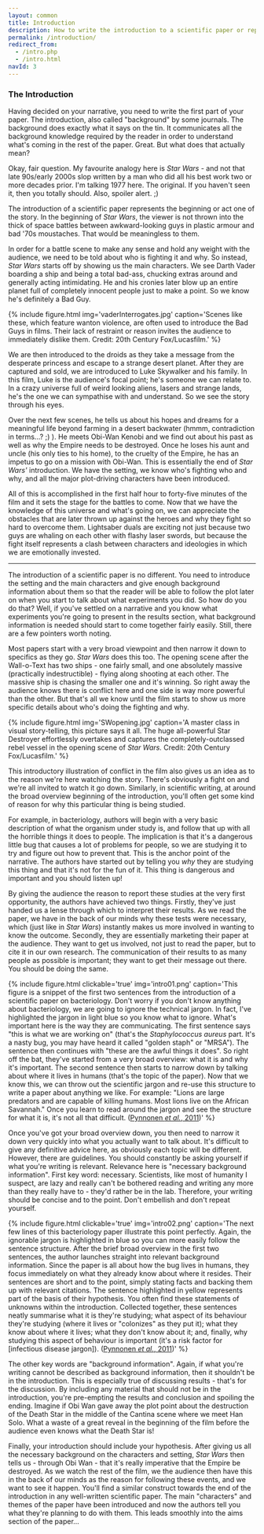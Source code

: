 ```yaml
---
layout: common
title: Introduction
description: How to write the introduction to a scientific paper or report
permalink: /introduction/
redirect_from:
  - /intro.php
  - /intro.html
navId: 3
---
```


### The Introduction

Having decided on your narrative, you need to write the first part of your paper. The introduction, also called "background" by some journals. The background does exactly what it says on the tin. It communicates all the background knowledge required by the reader in order to understand what's coming in the rest of the paper. Great. But what does that actually mean?

Okay, fair question. My favourite analogy here is _Star Wars_ - and not that late 90s/early 2000s slop written by a man who did all his best work two or more decades prior. I'm talking 1977 here. The original. If you haven't seen it, then you totally should. Also, spoiler alert. ;)

The introduction of a scientific paper represents the beginning or act one of the story. In the beginning of <i>Star Wars</i>, the viewer is not thrown into the thick of space battles between awkward-looking guys in plastic armour and bad '70s moustaches. That would be meaningless to them.

In order for a battle scene to make any sense and hold any weight with the audience, we need to be told about who is fighting it and why. So instead, <i>Star Wars</i> starts off by showing us the main characters. We see Darth Vader boarding a ship and being a total bad-ass, chucking extras around and generally acting intimidating. He and his cronies later blow up an entire planet full of completely innocent people just to make a point. So we know he's definitely a Bad Guy.

{% include figure.html img='vaderInterrogates.jpg' caption='Scenes like these, which feature wanton violence, are often used to introduce the Bad Guys in films. Their lack of restraint or reason invites the audience to immediately dislike them. Credit: 20th Century Fox/Lucasfilm.' %}

We are then introduced to the droids as they take a message from the desperate princess and escape to a strange desert planet. After they are captured and sold, we are introduced to Luke Skywalker and his family. In this film, Luke is the audience's focal point; he's someone we can relate to. In a crazy universe full of weird looking aliens, lasers and strange lands, he's the one we can sympathise with and understand. So we see the story through his eyes.

Over the next few scenes, he tells us about his hopes and dreams for a meaningful life beyond farming in a desert backwater (hmmm, contradiction in terms...? ;) ). He meets Obi-Wan Kenobi and we find out about his past as well as why the Empire needs to be destroyed. Once he loses his aunt and uncle (his only ties to his home), to the cruelty of the Empire, he has an impetus to go on a mission with Obi-Wan. This is essentially the end of <i>Star Wars'</i> introduction. We have the setting, we know who's fighting who and why, and all the major plot-driving characters have been introduced.

All of this is accomplished in the first half hour to forty-five minutes of the film and it sets the stage for the battles to come. Now that we have the knowledge of this universe and what's going on, we can appreciate the obstacles that are later thrown up against the heroes and why they fight so hard to overcome them. Lightsaber duals are exciting not just because two guys are whaling on each other with flashy laser swords, but because the fight itself represents a clash between characters and ideologies in which we are emotionally invested.

<hr>

The introduction of a scientific paper is no different. You need to introduce the setting and the main characters and give enough background information about them so that the reader will be able to follow the plot later on when you start to talk about what experiments you did. So how do you do that? Well, if you've settled on a narrative and you know what experiments you're going to present in the results section, what background information is needed should start to come together fairly easily. Still, there are a few pointers worth noting.

Most papers start with a very broad viewpoint and then narrow it down to specifics as they go. _Star Wars_ does this too. The opening scene after the Wall-o-Text has two ships - one fairly small, and one absolutely massive (practically indestructible) - flying along shooting at each other. The massive ship is chasing the smaller one and it's winning. So right away the audience knows there is conflict here and one side is way more powerful than the other. But that's all we know until the film starts to show us more specific details about who's doing the fighting and why.

{% include figure.html img='SWopening.jpg' caption='A master class in visual story-telling, this picture says it all. The huge all-powerful Star Destroyer effortlessly overtakes and captures the completely-outclassed rebel vessel in the opening scene of <i>Star Wars.</i> Credit: 20th Century Fox/Lucasfilm.' %}

This introductory illustration of conflict in the film also gives us an idea as to the reason we're here watching the story. There's obviously a fight on and we're all invited to watch it go down. Similarly, in scientific writing, at around the broad overview beginning of the introduction, you'll often get some kind of reason for why this particular thing is being studied.

For example, in bacteriology, authors will begin with a very basic description of what the organism under study is, and follow that up with all the horrible things it does to people. The implication is that it's a dangerous little bug that causes a lot of problems for people, so we are studying it to try and figure out how to prevent that. This is the anchor point of the narrative. The authors have started out by telling you <i>why</i> they are studying this thing and that it's not for the fun of it. This thing is dangerous and important and you should listen up!

By giving the audience the reason to report these studies at the very first opportunity, the authors have achieved two things. Firstly, they've just handed us a lense through which to interpret their results. As we read the paper, we have in the back of our minds why these tests were necessary, which (just like in _Star Wars_) instantly makes us more involved in wanting to know the outcome. Secondly, they are essentially marketing their paper at the audience. They want to get us involved, not just to read the paper, but to cite it in our own research. The communication of their results to as many people as possible is important; they want to get their message out there. You should be doing the same.

{% include figure.html clickable='true' img='intro01.png' caption='This figure is a snippet of the first two sentences from the introduction of a scientific paper on bacteriology. Don&#x27;t worry if you don&#x27;t know anything about bacteriology, we are going to ignore the technical jargon. In fact, I&#x27;ve highlighted the jargon in light blue so you know what to ignore. What&#x27;s important here is the way they are communicating. The first sentence says "this is what we are working on" (that&#x27;s the <i>Staphylococcus aureus</i> part. It&#x27;s a nasty bug, you may have heard it called "golden staph" or "MRSA"). The sentence then continues with "these are the awful things it does". So right off the bat, they&#x27;ve started from a very broad overview: what it is and why it&#x27;s important. The second sentence then starts to narrow down by talking about where it lives in humans (that&#x27;s the topic of the paper). Now that we know this, we can throw out the scientific jargon and re-use this structure to write a paper about anything we like. For example: "Lions are large predators and are capable of killing humans. Most lions live on the African Savannah." Once you learn to read around the jargon and see the structure for what it is, it&#x27;s not all that difficult. (<a href="http://journals.plos.org/plospathogens/article?id=10.1371/journal.ppat.1002104" target="&#x5f;blank">Pynnonen <i>et al.</i>, 2011</a>)' %}

Once you've got your broad overview down, you then need to narrow it down very quickly into what you actually want to talk about. It's difficult to give any definitive advice here, as obviously each topic will be different. However, there are guidelines. You should constantly be asking yourself if what you're writing is relevant. Relevance here is "necessary background information". First key word: necessary. Scientists, like most of humanity I suspect, are lazy and really can't be bothered reading and writing any more than they really have to - they'd rather be in the lab. Therefore, your writing should be concise and to the point. Don't embellish and don't repeat yourself.

{% include figure.html clickable='true' img='intro02.png' caption='The next few lines of this bacteriology paper illustrate this point perfectly. Again, the ignorable jargon is highlighted in blue so you can more easily follow the sentence structure. After the brief broad overview in the first two sentences, the author launches straight into relevant background information. Since the paper is all about how the bug lives in humans, they focus immediately on what they already know about where it resides. Their sentences are short and to the point, simply stating facts and backing them up with relevant citations. The sentence highlighted in yellow represents part of the basis of their hypothesis. You often find these statements of unknowns within the introduction. Collected together, these sentences neatly summarise what it is they&#x27;re studying; what aspect of its behaviour they&#x27;re studying (where it lives or "colonizes" as they put it); what they know about where it lives; what they don&#x27;t know about it; and, finally, why studying this aspect of behaviour is important (it&#x27;s a risk factor for [infectious disease jargon]). (<a href="http://journals.plos.org/plospathogens/article?id=10.1371/journal.ppat.1002104" target="&#x5f;blank">Pynnonen <i>et al.</i>, 2011</a>)' %}

The other key words are "background information". Again, if what you're writing cannot be described as background information, then it shouldn't be in the introduction. This is especially true of discussing results - that's for the discussion. By including any material that should not be in the introduction, you're pre-empting the results and conclusion and spoiling the ending. Imagine if Obi Wan gave away the plot point about the destruction of the Death Star in the middle of the Cantina scene where we meet Han Solo. What a waste of a great reveal in the beginning of the film before the audience even knows what the Death Star is!

Finally, your introduction should include your hypothesis. After giving us all the necessary background on the characters and setting, <i>Star Wars</i> then tells us - through Obi Wan - that it's really imperative that the Empire be destroyed. As we watch the rest of the film, we the audience then have this in the back of our minds as the reason for following these events, and we want to see it happen. You'll find a similar construct towards the end of the introduction in any well-written scientific paper. The main "characters" and themes of the paper have been introduced and now the authors tell you what they're planning to do with them. This leads smoothly into the aims section of the paper...
